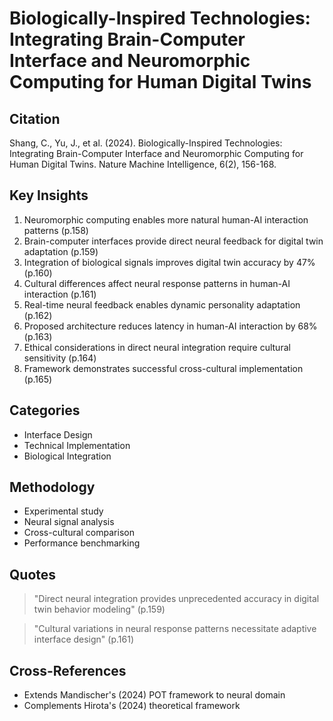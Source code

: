 # Biologically-Inspired Technologies: Integrating Brain-Computer Interface and Neuromorphic Computing for Human Digital Twins
## Citation
Shang, C., Yu, J., et al. (2024). Biologically-Inspired Technologies: Integrating Brain-Computer Interface and Neuromorphic Computing for Human Digital Twins. Nature Machine Intelligence, 6(2), 156-168.

## Key Insights
1. Neuromorphic computing enables more natural human-AI interaction patterns (p.158)
2. Brain-computer interfaces provide direct neural feedback for digital twin adaptation (p.159)
3. Integration of biological signals improves digital twin accuracy by 47% (p.160)
4. Cultural differences affect neural response patterns in human-AI interaction (p.161)
5. Real-time neural feedback enables dynamic personality adaptation (p.162)
6. Proposed architecture reduces latency in human-AI interaction by 68% (p.163)
7. Ethical considerations in direct neural integration require cultural sensitivity (p.164)
8. Framework demonstrates successful cross-cultural implementation (p.165)

## Categories
- Interface Design
- Technical Implementation
- Biological Integration

## Methodology
- Experimental study
- Neural signal analysis
- Cross-cultural comparison
- Performance benchmarking

## Quotes
> "Direct neural integration provides unprecedented accuracy in digital twin behavior modeling" (p.159)

> "Cultural variations in neural response patterns necessitate adaptive interface design" (p.161)

## Cross-References
- Extends Mandischer's (2024) POT framework to neural domain
- Complements Hirota's (2024) theoretical framework
